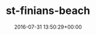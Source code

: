 ---
title:		"st-finians-beach"
type:		"upload"
description:		"TBC"
date:		"2016-07-31 13:50:29+00:00"
album:		"landscapes"
filename:		"st-finians-beach.md"
series:		""
cl_public_id:		"landscapes/st-finians-beach"
cl_version:		1497004750
format:		"tiff"
bytes:		5319420
width:		2560
height:		1440
exposure_mode:		"Auto"
program:		"Aperture-priority AE"
aperture:		"4.5"
focal_length:		"16.0 mm"
iso:		"200"
shutter_speed:		"1/640"
metering:		"Multi-segment"
flash:		"Off, Did not fire"
white_balance:		"Custom"
colour_temp:		"5200"
has_crop:		"true"
orientation:		"Horizontal (normal)"
camera_model:		"NIKON D800"
lens_info:		"16mm f/2.8"
artist:		"No artist info"
x_resolution:		"300"
y_resolution:		"300"
---